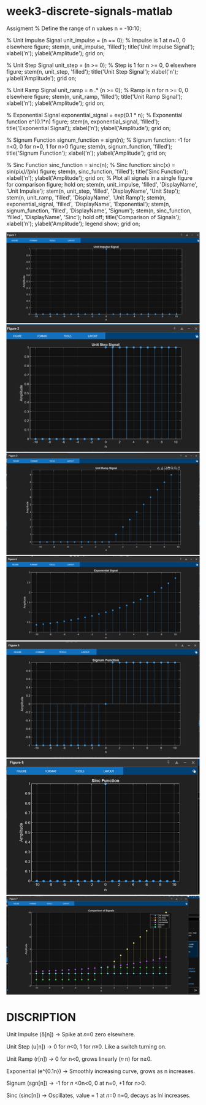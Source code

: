 # week3-discrete-signals-matlab
Assigment
% Define the range of n values
n = -10:10;

% Unit Impulse Signal
unit_impulse = (n == 0); % Impulse is 1 at n=0, 0 elsewhere
figure;
stem(n, unit_impulse, 'filled');
title('Unit Impulse Signal');
xlabel('n');
ylabel('Amplitude');
grid on;

% Unit Step Signal
unit_step = (n >= 0); % Step is 1 for n >= 0, 0 elsewhere
figure;
stem(n, unit_step, 'filled');
title('Unit Step Signal');
xlabel('n');
ylabel('Amplitude');
grid on;

% Unit Ramp Signal
unit_ramp = n .* (n >= 0); % Ramp is n for n >= 0, 0 elsewhere
figure;
stem(n, unit_ramp, 'filled');
title('Unit Ramp Signal');
xlabel('n');
ylabel('Amplitude');
grid on;

% Exponential Signal
exponential_signal = exp(0.1 * n); % Exponential function e^(0.1*n)
figure;
stem(n, exponential_signal, 'filled');
title('Exponential Signal');
xlabel('n');
ylabel('Amplitude');
grid on;

% Signum Function
signum_function = sign(n); % Signum function: -1 for n<0, 0 for n=0, 1 for n>0
figure;
stem(n, signum_function, 'filled');
title('Signum Function');
xlabel('n');
ylabel('Amplitude');
grid on;

% Sinc Function
sinc_function = sinc(n); % Sinc function: sinc(x) = sin(pi*x)/(pi*x)
figure;
stem(n, sinc_function, 'filled');
title('Sinc Function');
xlabel('n');
ylabel('Amplitude');
grid on;
% Plot all signals in a single figure for comparison
figure;
hold on;
stem(n, unit_impulse, 'filled', 'DisplayName', 'Unit Impulse');
stem(n, unit_step, 'filled', 'DisplayName', 'Unit Step');
stem(n, unit_ramp, 'filled', 'DisplayName', 'Unit Ramp');
stem(n, exponential_signal, 'filled', 'DisplayName', 'Exponential');
stem(n, signum_function, 'filled', 'DisplayName', 'Signum');
stem(n, sinc_function, 'filled', 'DisplayName', 'Sinc');
hold off;
title('Comparison of Signals');
xlabel('n');
ylabel('Amplitude');
legend show;
grid on;

![image](/image/ss1.png)
![image](/image/ss2.png)
![image](/image/ss3.png)
![image](/image/ss4.png)
![image](/image/ss5.png)
![image](/image/ss6.png)
![image](/image/ss7.png)

# DISCRIPTION
Unit Impulse (δ[n]) → Spike at 𝑛=0 zero elsewhere.

Unit Step (u[n]) → 0 for 𝑛<0, 1 for 𝑛≥0. Like a switch turning on.

Unit Ramp (r[n]) → 0 for n<0, grows linearly (𝑛
n) for n≥0.

Exponential (e^{0.1n}) → Smoothly increasing curve, grows as n increases.

Signum (sgn[n]) → -1 for 
𝑛 <0n<0, 0 at n=0, +1 for n>0.

Sinc (sinc[n]) → Oscillates, value = 1 at 𝑛=0
n=0, decays as ∣n∣ increases.



